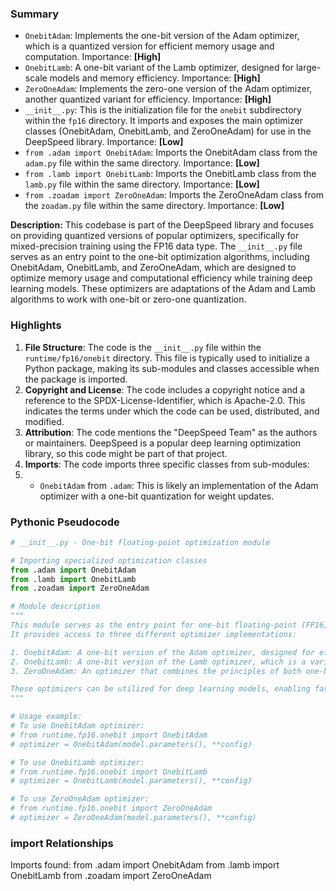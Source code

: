 

### Summary



* `OnebitAdam`: Implements the one-bit version of the Adam optimizer, which is a quantized version for efficient memory usage and computation. Importance: **[High]**
* `OnebitLamb`: A one-bit variant of the Lamb optimizer, designed for large-scale models and memory efficiency. Importance: **[High]**
* `ZeroOneAdam`: Implements the zero-one version of the Adam optimizer, another quantized variant for efficiency. Importance: **[High]**
* `__init__.py`: This is the initialization file for the `onebit` subdirectory within the `fp16` directory. It imports and exposes the main optimizer classes (OnebitAdam, OnebitLamb, and ZeroOneAdam) for use in the DeepSpeed library. Importance: **[Low]**
* `from .adam import OnebitAdam`: Imports the OnebitAdam class from the `adam.py` file within the same directory. Importance: **[Low]** 
* `from .lamb import OnebitLamb`: Imports the OnebitLamb class from the `lamb.py` file within the same directory. Importance: **[Low]** 
* `from .zoadam import ZeroOneAdam`: Imports the ZeroOneAdam class from the `zoadam.py` file within the same directory. Importance: **[Low]** 

**Description:**
This codebase is part of the DeepSpeed library and focuses on providing quantized versions of popular optimizers, specifically for mixed-precision training using the FP16 data type. The `__init__.py` file serves as an entry point to the one-bit optimization algorithms, including OnebitAdam, OnebitLamb, and ZeroOneAdam, which are designed to optimize memory usage and computational efficiency while training deep learning models. These optimizers are adaptations of the Adam and Lamb algorithms to work with one-bit or zero-one quantization.

### Highlights



1. **File Structure**: The code is the `__init__.py` file within the `runtime/fp16/onebit` directory. This file is typically used to initialize a Python package, making its sub-modules and classes accessible when the package is imported.
2. **Copyright and License**: The code includes a copyright notice and a reference to the SPDX-License-Identifier, which is Apache-2.0. This indicates the terms under which the code can be used, distributed, and modified.
3. **Attribution**: The code mentions the "DeepSpeed Team" as the authors or maintainers. DeepSpeed is a popular deep learning optimization library, so this code might be part of that project.
4. **Imports**: The code imports three specific classes from sub-modules:
5.   - `OnebitAdam` from `.adam`: This is likely an implementation of the Adam optimizer with a one-bit quantization for weight updates.

### Pythonic Pseudocode

```python
# __init__.py - One-bit floating-point optimization module

# Importing specialized optimization classes
from .adam import OnebitAdam
from .lamb import OnebitLamb
from .zoadam import ZeroOneAdam

# Module description
"""
This module serves as the entry point for one-bit floating-point (FP16) optimization techniques.
It provides access to three different optimizer implementations:

1. OnebitAdam: A one-bit version of the Adam optimizer, designed for efficient training with reduced precision.
2. OnebitLamb: A one-bit version of the Lamb optimizer, which is a variant of Adam that handles large batch sizes better.
3. ZeroOneAdam: An optimizer that combines the principles of both one-bit and zero-precision (FP16) Adam, offering a balance between efficiency and precision.

These optimizers can be utilized for deep learning models, enabling faster computations and reduced memory usage without compromising on convergence.
"""

# Usage example:
# To use OnebitAdam optimizer:
# from runtime.fp16.onebit import OnebitAdam
# optimizer = OnebitAdam(model.parameters(), **config)

# To use OnebitLamb optimizer:
# from runtime.fp16.onebit import OnebitLamb
# optimizer = OnebitLamb(model.parameters(), **config)

# To use ZeroOneAdam optimizer:
# from runtime.fp16.onebit import ZeroOneAdam
# optimizer = ZeroOneAdam(model.parameters(), **config)
```


### import Relationships

Imports found:
from .adam import OnebitAdam
from .lamb import OnebitLamb
from .zoadam import ZeroOneAdam